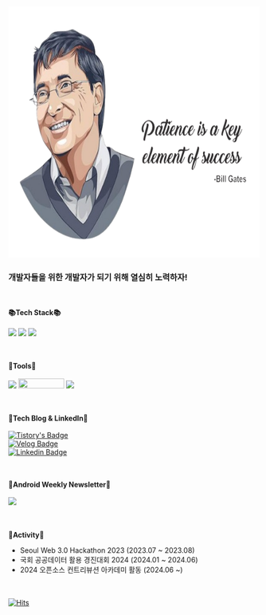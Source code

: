 <!--
**thsamajiki/thsamajiki** is a ✨ _special_ ✨ repository because its `README.md` (this file) appears on your GitHub profile.

Here are some ideas to get you started:

- 🔭 I’m currently working on ...
- 🌱 I’m currently learning ...
- 👯 I’m looking to collaborate on ...
- 🤔 I’m looking for help with ...
- 💬 Ask me about ...
- 📫 How to reach me: ...
- 😄 Pronouns: ...
- ⚡ Fun fact: ...
-->
<img src="images/bill-gates-patience-quote2.png" width="720px" height="504px">


### 개발자들을 위한 개발자가 되기 위해 열심히 노력하자!

<br><br>
<strong>📚Tech Stack📚</strong><br><br>
<img src="https://img.shields.io/badge/Android-3DDC84?style=for-the-badge&logo=Android&logoColor=white">
<img src="https://img.shields.io/badge/Java-1E8CBE?style=for-the-badge&logo=Java&logoColor=white">
<img src="https://img.shields.io/badge/Kotlin-7F52FF?style=for-the-badge&logo=Kotlin&logoColor=white">

<br><br>
<strong>🔨Tools🔨</strong><br><br>
<img src="https://img.shields.io/badge/Android Studio-3DDC84?style=flat-square&logo=Android Studio&logoColor=white"/>
<img src="https://cdn.icon-icons.com/icons2/2530/PNG/512/jetbrains_intellij_button_icon_151878.png" width="92px" height="20px" />
<img src="https://img.shields.io/badge/Git-F05032?style=flat-square&logo=git&logoColor=white"/>

<br><br>
<strong>🎨Tech Blog & LinkedIn🎨</strong><br><br>
[![Tistory's Badge](https://github-readme-tistory-card.vercel.app/api/badge?name=TechBlog)](https://spacelife.tistory.com/)<br>
[![Velog Badge](https://img.shields.io/badge/-Tech_Blog-11B48A?style=flat-square&logo=Vimeo&logoColor=white&link=https://velog.io/@thsamajiki/%EC%86%8C%EA%B0%9C/)](https://velog.io/@thsamajiki/%EC%86%8C%EA%B0%9C/)<br>
[![Linkedin Badge](https://img.shields.io/badge/-LinkedIn-blue?style=flat-square&logo=Linkedin&logoColor=white&link=https://www.linkedin.com/in/%ED%98%B8%EC%84%AD-%EC%A0%95-94b0b2247/)](https://www.linkedin.com/in/%ED%98%B8%EC%84%AD-%EC%A0%95-94b0b2247/)


<br><br>
<strong>📰Android Weekly Newsletter📰</strong><br><br>
<a href="https://androidweekly.net/" target='_blank'>
<img src="https://img.shields.io/badge/Android Weekly-7672FF?style=for-the-badge&logo=Android Weekly&logoColor=white">
</a>

<br><br>
<strong>🎋Activity🎋</strong>
- Seoul Web 3.0 Hackathon 2023 (2023.07 ~ 2023.08)
- 국회 공공데이터 활용 경진대회 2024 (2024.01 ~ 2024.06)
- 2024 오픈소스 컨트리뷰션 아카데미 활동 (2024.06 ~)

<br><br>
[![Hits](https://hits.seeyoufarm.com/api/count/incr/badge.svg?url=https%3A%2F%2Fgithub.com%2Fthsamajiki%2Fhit-counter&count_bg=%2379C83D&title_bg=%23555555&icon=&icon_color=%23E7E7E7&title=hits&edge_flat=false)](https://hits.seeyoufarm.com)
